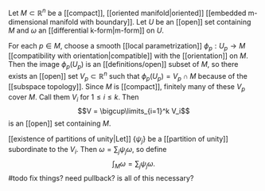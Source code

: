 Let $M\subset\mathbb R^n$ be a [[compact]], [[oriented manifold|oriented]] [[embedded m-dimensional manifold with boundary]]. Let $U$ be an [[open]] set containing $M$ and $\omega$ an [[differential k-form|m-form]] on $U$. 

For each $p \in M$, choose a smooth [[local parametrization]] $\phi_p: U_p \to M$ [[compatibility with orientation|compatible]] with the [[orientation]] on $M$. Then the image $\phi_p(U_p)$ is an [[definitions/open]] subset of $M$, so there exists an [[open]] set $V_p \subset \mathbb R^n$ such that $\phi_p(U_p) = V_p \cap M$ because of the [[subspace topology]]. Since $M$ is [[compact]], finitely many of these $V_p$ cover $M$. Call them $V_i$ for $1\leq i \leq k$. Then $$V = \bigcup\limits_{i=1}^k V_i$$ is an [[open]] set containing $M$. 

[[existence of partitions of unity|Let]] $\{\psi_j\}$ be a [[partition of unity]] subordinate to the $V_i$. Then $\omega = \sum_{j} \psi_j \omega$, so define $$\int_M \omega = \sum_{j} \psi_j\omega.$$ #todo fix things? need pullback? is all of this necessary?


